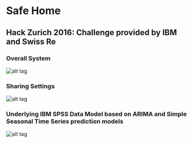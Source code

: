 # Safe Home
## Hack Zurich 2016: Challenge provided by IBM and Swiss Re

### Overall System
![alt tag](http://michael-weisz.de/bak/hackzurich/overall.png)


### Sharing Settings
![alt tag](http://michael-weisz.de/bak/hackzurich/sharing.png)



### Underlying IBM SPSS Data Model based on ARIMA and Simple Seasonal Time Series prediction models
![alt tag](http://michael-weisz.de/bak/hackzurich/model.png)
